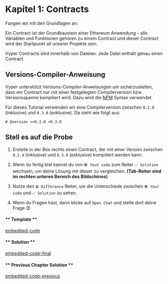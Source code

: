 <!-- Add translation for the following page: https://vyper.fun/#/1/contract_structure
Do NOT change the code below. The below code runs the code editor -->

# Kapitel 1: Contracts

Fangen wir mit den Grundlagen an:

Ein Contract ist der Grundbaustein einer Ethereum Anwendung - alle Variablen und Funktionen gehören zu einem Contract und dieser Contract wird der Startpunkt all unserer Projekte sein.

Vyper Contracts sind innerhalb von Dateien. Jede Datei enthält genau einen Contract.

## Versions-Compiler-Anweisung

Vyper unterstützt Versions-Compiler-Anweisungen um sicherzustellen, dass ein Contract
nur mit einer festgelegten Compilerversion bzw. Versionsspanne kompiliert wird.
Dazu wird die [NPM](https://docs.npmjs.com/misc/semver) Syntax verwendet.

Für dieses Tutorial verwenden wir eine Compilerversion zwischen `0.2.0` (inklusive) und `0.3.0` (exklusive). Da sieht wie folgt aus:

```vyper
# @version >=0.2.0 <0.3.0
```

## Stell es auf die Probe

1. Erstelle in der Box rechts einen Contract, der mit einer Version zwischen `0.2.4` (inklusive) und `0.3.0` (exklusive) kompiliert werden kann.

2. Wenn du fertig bist kannst du von `🛠 Yout code` zum Reiter `✅ Solution` wechseln, um deine Lösung mit dieser zu vergleichen. **(Tab-Reiter sind im rechten unteren Bereich des Bildschirms)**

3. Nutze den `𝌡 Difference` Reiter, um die Unterschiede zwischen `🛠 Your code` und `✅ Solution` zu sehen.

4. Wenn du Fragen hast, dann klicke auf `Open Chat` und stelle dort deine Frage 😊

<!-- tabs:start -->

#### ** Template **

[embedded-code](../assets/1/1.1-template-code.vy ':include :type=code embed-template')

#### ** Solution **

[embedded-code-final](../assets/1/1.1-finished-code.vy ':include :type=code embed-final')

#### ** Previous Chapter Solution **

[embedded-code-previous](../assets/1/1.0-finished-code.vy ':include :type=code embed-previous')

<!-- tabs:end -->
